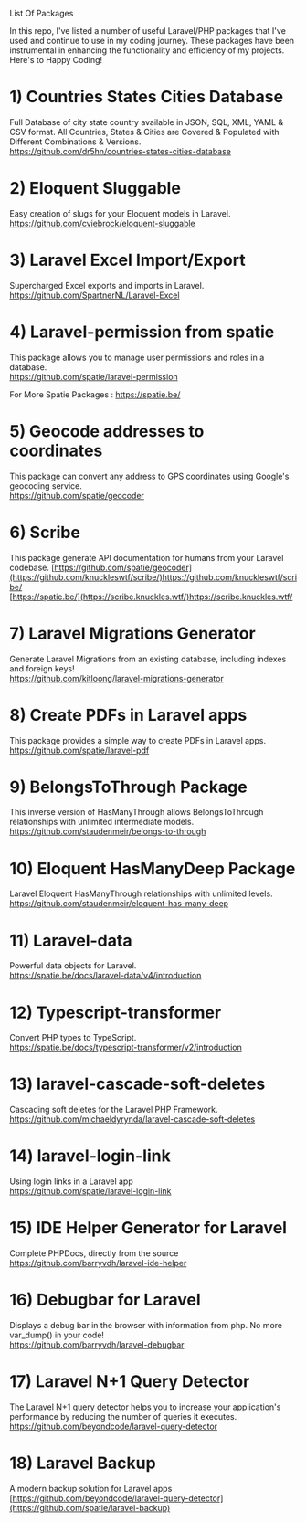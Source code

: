 List Of Packages

In this repo, I've listed a number of useful Laravel/PHP packages that I've used and continue to use in my coding journey. These packages have been instrumental in enhancing the functionality and efficiency of my projects. 
Here's to Happy Coding! 

# 1) Countries States Cities Database  
Full Database of city state country available in JSON, SQL, XML, YAML & CSV format. All Countries, States & Cities are Covered & Populated with Different Combinations & Versions.  
https://github.com/dr5hn/countries-states-cities-database

# 2) Eloquent Sluggable   
Easy creation of slugs for your Eloquent models in Laravel.   
https://github.com/cviebrock/eloquent-sluggable

# 3) Laravel Excel Import/Export   
Supercharged Excel exports and imports in Laravel.   
https://github.com/SpartnerNL/Laravel-Excel

# 4) Laravel-permission from spatie  
This package allows you to manage user permissions and roles in a database.  
https://github.com/spatie/laravel-permission

For More Spatie Packages : 
https://spatie.be/

# 5) Geocode addresses to coordinates 
This package can convert any address to GPS coordinates using Google's geocoding service.  
https://github.com/spatie/geocoder

# 6) Scribe 
This package generate API documentation for humans from your Laravel codebase.
[https://github.com/spatie/geocoder](https://github.com/knuckleswtf/scribe/)https://github.com/knuckleswtf/scribe/  
[https://spatie.be/](https://scribe.knuckles.wtf/)https://scribe.knuckles.wtf/

# 7) Laravel Migrations Generator    
Generate Laravel Migrations from an existing database, including indexes and foreign keys!   
https://github.com/kitloong/laravel-migrations-generator  

# 8) Create PDFs in Laravel apps  
This package provides a simple way to create PDFs in Laravel apps.    
https://github.com/spatie/laravel-pdf 

# 9) BelongsToThrough Package 
This inverse version of HasManyThrough allows BelongsToThrough relationships with unlimited intermediate models.  
https://github.com/staudenmeir/belongs-to-through 

# 10) Eloquent HasManyDeep Package
Laravel Eloquent HasManyThrough relationships with unlimited levels.  
https://github.com/staudenmeir/eloquent-has-many-deep

# 11) Laravel-data
Powerful data objects for Laravel.  
https://spatie.be/docs/laravel-data/v4/introduction

# 12) Typescript-transformer
Convert PHP types to TypeScript.     
https://spatie.be/docs/typescript-transformer/v2/introduction


# 13) laravel-cascade-soft-deletes  
Cascading soft deletes for the Laravel PHP Framework.       
https://github.com/michaeldyrynda/laravel-cascade-soft-deletes


# 14) laravel-login-link 
Using login links in a Laravel app      
https://github.com/spatie/laravel-login-link


# 15) IDE Helper Generator for Laravel 
Complete PHPDocs, directly from the source      
https://github.com/barryvdh/laravel-ide-helper


# 16) Debugbar for Laravel 
Displays a debug bar in the browser with information from php. No more var_dump() in your code!   
https://github.com/barryvdh/laravel-debugbar


# 17) Laravel N+1 Query Detector 
The Laravel N+1 query detector helps you to increase your application's performance by reducing the number of queries it executes.
https://github.com/beyondcode/laravel-query-detector


# 18) Laravel Backup 
A modern backup solution for Laravel apps
[https://github.com/beyondcode/laravel-query-detector](https://github.com/spatie/laravel-backup)


  

